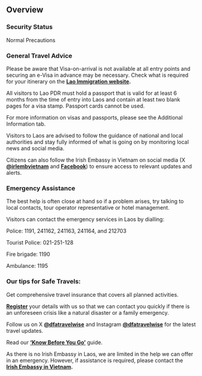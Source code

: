 ## Overview

### **Security Status**

Normal Precautions

### **General Travel Advice**

Please be aware that Visa-on-arrival is not available at all entry points and securing an e-Visa in advance may be necessary. Check what is required for your itinerary on the [**Lao Immigration website**](https://immigration.gov.la/checkpoints/)**.**

All visitors to Lao PDR must hold a passport that is valid for at least 6 months from the time of entry into Laos and contain at least two blank pages for a visa stamp. Passport cards cannot be used.

For more information on visas and passports, please see the Additional Information tab.

Visitors to Laos are advised to follow the guidance of national and local authorities and stay fully informed of what is going on by monitoring local news and social media.

Citizens can also follow the Irish Embassy in Vietnam on social media (X [**@irlembvietnam**](https://twitter.com/irlembvietnam) and [**Facebook**](https://www.facebook.com/irishembassyinvietnam/)) to ensure access to relevant updates and alerts.

### **Emergency Assistance**

The best help is often close at hand so if a problem arises, try talking to local contacts, tour operator representative or hotel management.

Visitors can contact the emergency services in Laos by dialling:

Police: 1191, 241162, 241163, 241164, and 212703

Tourist Police: 021-251-128

Fire brigade: 1190

Ambulance: 1195

### **Our tips for Safe Travels:**

Get comprehensive travel insurance that covers all planned activities.

[**Register**](https://www.ireland.ie/en/dfa/overseas-travel/citizens-registration/) your details with us so that we can contact you quickly if there is an unforeseen crisis like a natural disaster or a family emergency.

Follow us on X [**@dfatravelwise**](https://www.twitter.com/DFATravelWise) and Instagram [**@dfatravelwise**](https://www.instagram.com/dfatravelwise/) for the latest travel updates.

Read our [**‘Know Before You Go’**](https://www.ireland.ie/en/dfa/overseas-travel/know-before-you-go/) guide.

As there is no Irish Embassy in Laos, we are limited in the help we can offer in an emergency. However, if assistance is required, please contact the [**Irish Embassy in Vietnam**](https://www.ireland.ie/en/vietnam/)**.**